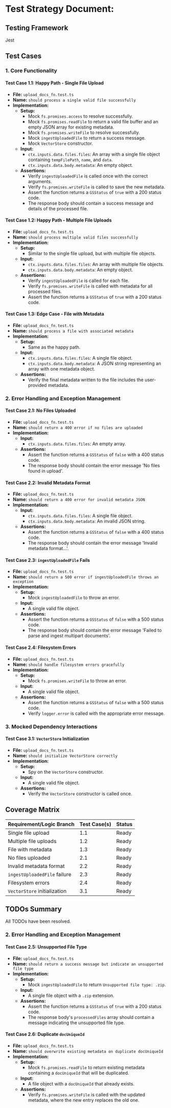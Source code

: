 # Test Strategy Document:

## Testing Framework
Jest

## Test Cases

### 1. Core Functionality

#### Test Case 1.1: Happy Path - Single File Upload

- **File:** `upload_docs_fn.test.ts`
- **Name:** `should process a single valid file successfully`
- **Implementation:**
  - **Setup:**
    - Mock `fs.promises.access` to resolve successfully.
    - Mock `fs.promises.readFile` to return a valid file buffer and an empty JSON array for existing metadata.
    - Mock `fs.promises.writeFile` to resolve successfully.
    - Mock `ingestUploadedFile` to return a success message.
    - Mock `VectorStore` constructor.
  - **Input:**
    - `ctx.inputs.data.files.files`: An array with a single file object containing `tempFilePath`, `name`, and `data`.
    - `ctx.inputs.data.body.metadata`: An empty object.
  - **Assertions:**
    - Verify `ingestUploadedFile` is called once with the correct arguments.
    - Verify `fs.promises.writeFile` is called to save the new metadata.
    - Assert the function returns a `GSStatus` of `true` with a 200 status code.
    - The response body should contain a success message and details of the processed file.

#### Test Case 1.2: Happy Path - Multiple File Uploads

- **File:** `upload_docs_fn.test.ts`
- **Name:** `should process multiple valid files successfully`
- **Implementation:**
  - **Setup:**
    - Similar to the single file upload, but with multiple file objects.
  - **Input:**
    - `ctx.inputs.data.files.files`: An array with multiple file objects.
    - `ctx.inputs.data.body.metadata`: An empty object.
  - **Assertions:**
    - Verify `ingestUploadedFile` is called for each file.
    - Verify `fs.promises.writeFile` is called with metadata for all processed files.
    - Assert the function returns a `GSStatus` of `true` with a 200 status code.

#### Test Case 1.3: Edge Case - File with Metadata

- **File:** `upload_docs_fn.test.ts`
- **Name:** `should process a file with associated metadata`
- **Implementation:**
  - **Setup:**
    - Same as the happy path.
  - **Input:**
    - `ctx.inputs.data.files.files`: A single file object.
    - `ctx.inputs.data.body.metadata`: A JSON string representing an array with one metadata object.
  - **Assertions:**
    - Verify the final metadata written to the file includes the user-provided metadata.

### 2. Error Handling and Exception Management

#### Test Case 2.1: No Files Uploaded

- **File:** `upload_docs_fn.test.ts`
- **Name:** `should return a 400 error if no files are uploaded`
- **Implementation:**
  - **Input:**
    - `ctx.inputs.data.files.files`: An empty array.
  - **Assertions:**
    - Assert the function returns a `GSStatus` of `false` with a 400 status code.
    - The response body should contain the error message 'No files found in upload'.

#### Test Case 2.2: Invalid Metadata Format

- **File:** `upload_docs_fn.test.ts`
- **Name:** `should return a 400 error for invalid metadata JSON`
- **Implementation:**
  - **Input:**
    - `ctx.inputs.data.files.files`: A single file object.
    - `ctx.inputs.data.body.metadata`: An invalid JSON string.
  - **Assertions:**
    - Assert the function returns a `GSStatus` of `false` with a 400 status code.
    - The response body should contain the error message 'Invalid metadata format...'.

#### Test Case 2.3: `ingestUploadedFile` Fails

- **File:** `upload_docs_fn.test.ts`
- **Name:** `should return a 500 error if ingestUploadedFile throws an exception`
- **Implementation:**
  - **Setup:**
    - Mock `ingestUploadedFile` to throw an error.
  - **Input:**
    - A single valid file object.
  - **Assertions:**
    - Assert the function returns a `GSStatus` of `false` with a 500 status code.
    - The response body should contain the error message 'Failed to parse and ingest multipart documents'.

#### Test Case 2.4: Filesystem Errors

- **File:** `upload_docs_fn.test.ts`
- **Name:** `should handle filesystem errors gracefully`
- **Implementation:**
  - **Setup:**
    - Mock `fs.promises.writeFile` to throw an error.
  - **Input:**
    - A single valid file object.
  - **Assertions:**
    - Assert the function returns a `GSStatus` of `false` with a 500 status code.
    - Verify `logger.error` is called with the appropriate error message.

### 3. Mocked Dependency Interactions

#### Test Case 3.1: `VectorStore` Initialization

- **File:** `upload_docs_fn.test.ts`
- **Name:** `should initialize VectorStore correctly`
- **Implementation:**
  - **Setup:**
    - Spy on the `VectorStore` constructor.
  - **Input:**
    - A single valid file object.
  - **Assertions:**
    - Verify the `VectorStore` constructor is called once.

## Coverage Matrix

| Requirement/Logic Branch | Test Case(s) | Status |
| ------------------------ | ------------ | ------ |
| Single file upload | 1.1 | Ready |
| Multiple file uploads | 1.2 | Ready |
| File with metadata | 1.3 | Ready |
| No files uploaded | 2.1 | Ready |
| Invalid metadata format | 2.2 | Ready |
| `ingestUploadedFile` failure | 2.3 | Ready |
| Filesystem errors | 2.4 | Ready |
| `VectorStore` initialization | 3.1 | Ready |

## TODOs Summary

All TODOs have been resolved.

### 2. Error Handling and Exception Management

#### Test Case 2.5: Unsupported File Type

- **File:** `upload_docs_fn.test.ts`
- **Name:** `should return a success message but indicate an unsupported file type`
- **Implementation:**
  - **Setup:**
    - Mock `ingestUploadedFile` to return `Unsupported file type: .zip`.
  - **Input:**
    - A single file object with a `.zip` extension.
  - **Assertions:**
    - Assert the function returns a `GSStatus` of `true` with a 200 status code.
    - The response body's `processedFiles` array should contain a message indicating the unsupported file type.

#### Test Case 2.6: Duplicate `docUniqueId`

- **File:** `upload_docs_fn.test.ts`
- **Name:** `should overwrite existing metadata on duplicate docUniqueId`
- **Implementation:**
  - **Setup:**
    - Mock `fs.promises.readFile` to return existing metadata containing a `docUniqueId` that will be duplicated.
  - **Input:**
    - A file object with a `docUniqueId` that already exists.
  - **Assertions:**
    - Verify `fs.promises.writeFile` is called with the updated metadata, where the new entry replaces the old one.
